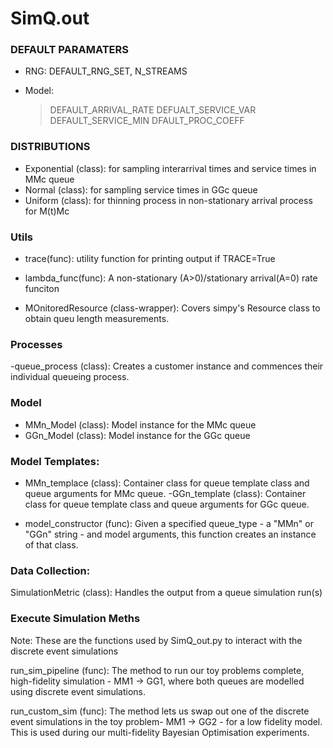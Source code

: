 
# SimQ.out 

### DEFAULT PARAMATERS

- RNG: DEFAULT_RNG_SET, N_STREAMS

- Model:
	>DEFAULT_ARRIVAL_RATE
	>DEFUALT_SERVICE_VAR
	>DEFAULT_SERVICE_MIN
	>DFAULT_PROC_COEFF


### DISTRIBUTIONS

- Exponential (class): for sampling interarrival times and service times in MMc queue
- Normal (class): for sampling service times in GGc queue
- Uniform (class): for thinning process in non-stationary arrival process for M(t)Mc

### Utils

- trace(func): utility function for printing output if TRACE=True

- lambda_func(func): A non-stationary (A>0)/stationary arrival(A=0) rate funciton

- MOnitoredResource (class-wrapper): Covers simpy's Resource class to obtain queu length measurements. 

### Processes

-queue_process (class): Creates a customer instance and commences their individual queueing process. 

### Model

- MMn_Model (class): Model instance for the MMc queue
- GGn_Model (class): Model instance for the GGc queue

### Model Templates:

- MMn_templace (class): Container class for queue template class and queue arguments for MMc queue.
-GGn_template (class): Container class for queue template class and queue arguments for GGc queue.

- model_constructor (func): Given a specified queue_type - a "MMn" or "GGn" string - and model arguments, this function creates an
instance of that class.

### Data Collection:

SimulationMetric (class): Handles the output from a queue simulation run(s)

### Execute Simulation Meths

Note: These are the functions used by SimQ_out.py to interact with the discrete event simulations

run_sim_pipeline (func): The method to run our toy problems complete, high-fidelity simulation - MM1 -> GG1, where both queues are modelled using discrete 
event simulations. 

run_custom_sim (func): The method lets us swap out one of the discrete event simulations in the toy problem- MM1 -> GG2 - for a low fidelity model. This 
is used during our multi-fidelity Bayesian Optimisation experiments. 
